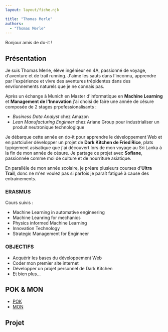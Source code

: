 ```yaml
---
layout: layout/fiche.njk

title: "Thomas Merle"
authors:
  - "Thomas Merle"
---
```


Bonjour amis de do-it !

## Présentation

Je suis Thomas Merle, élève ingénieur en 4A, passionné de voyage, d'aventure et de trail running. J'aime les sauts dans l'inconnu, apprendre par l'expérience et vivre des aventures trépidentes dans des envrionnements naturels que je ne connais pas.

Après un échange à Munich en Master d'informatique en **Machine Learning** et **Management de l'Innovation** j'ai choisi de faire une année de césure composée de 2 stages prpofessionalisants :

- _Business Data Analyst_ chez Amazon
- _Lean Manufacturing Engineer_ chez Ariane Group pour industrialiser un produit neutronique technologique

Je débarque cette année en do-it pour apprendre le développement Web et en partciulier développer un projet de **Dark Kitchen de Fried Rice**, plats typiqement asisatique que j'ai découvert lors de mon voyage au Sri Lanka à la fin de mon année de césure. Je partage ce projet avec **Sofiane**, passionnée comme moi de culture et de nourriture asiatique.

En parallèle de mon année scolaire, je préare plusieurs courses d'**Ultra Trail**, donc ne m'en voulez pas si parfois je paraît fatigué à cause des entrainements.

### ERASMUS

Cours suivis :

- Machine Learning in automative engineering
- Machine Leanring for mechanics
- Physics informed Machine Learning
- Innovation Technology
- Strategic Management for Enginneer

### OBJECTIFS

- Acquérir les bases du développement Web
- Coder mon premier site internet
- Développer un projet personnel de Dark Kitchen
- Et bien plus...

## POK & MON

- [POK](./pok)
- [MON](./mon)

## Projet
